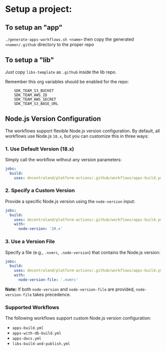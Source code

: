 # Setup a project:

## To setup an "app"

`./generate-apps-workflows.sh <name>` then copy the generated `<name>/.github` directory to the proper repo

## To setup a "lib"

Just copy `libs-template` as `.github` inside the lib repo.

Remember this org variables should be enabled for the repo: 

```
    SDK_TEAM_S3_BUCKET
    SDK_TEAM_AWS_ID
    SDK_TEAM_AWS_SECRET
    SDK_TEAM_S3_BASE_URL
```

## Node.js Version Configuration

The workflows support flexible Node.js version configuration. By default, all workflows use Node.js `18.x`, but you can customize this in three ways:

### 1. Use Default Version (18.x)

Simply call the workflow without any version parameters:

```yaml
jobs:
  build:
    uses: decentraland/platform-actions/.github/workflows/apps-build.yml@main
```

### 2. Specify a Custom Version

Provide a specific Node.js version using the `node-version` input:

```yaml
jobs:
  build:
    uses: decentraland/platform-actions/.github/workflows/apps-build.yml@main
    with:
      node-version: '20.x'
```

### 3. Use a Version File

Specify a file (e.g., `.nvmrc`, `.node-version`) that contains the Node.js version:

```yaml
jobs:
  build:
    uses: decentraland/platform-actions/.github/workflows/apps-build.yml@main
    with:
      node-version-file: '.nvmrc'
```

**Note:** If both `node-version` and `node-version-file` are provided, `node-version-file` takes precedence.

### Supported Workflows

The following workflows support custom Node.js version configuration:

- `apps-build.yml`
- `apps-with-db-build.yml`
- `apps-docs.yml`
- `libs-build-and-publish.yml`
